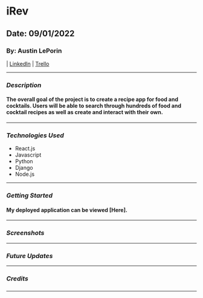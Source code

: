 # iRev

## Date: 09/01/2022

### By: Austin LePorin

| [LinkedIn](https://www.linkedin.com/in/austin-leporin/) | [Trello](https://trello.com/b/Vc5IEirW/capstone-project-recipetails)

---

<!-- ![Logo]() -->

### **_Description_**

#### The overall goal of the project is to create a recipe app for food and cocktails. Users will be able to search through hundreds of food and cocktail recipes as well as create and interact with their own.

---

### **_Technologies Used_**

- React.js
- Javascript
- Python
- Django
- Node.js

---

### **_Getting Started_**

####

#### My deployed application can be viewed [Here].

---

### **_Screenshots_**

<!-- #### All Courses Page -->

<!-- ![All Courses Page](/assets/Screen%20Shot%202022-07-29%20at%201.30.23%20PM.png) -->

---

### **_Future Updates_**

---

### **_Credits_**

#####

#####

#####

---
